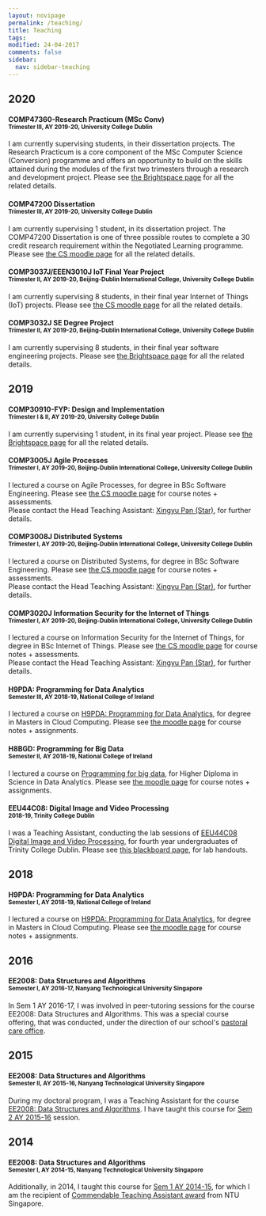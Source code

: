 ```yaml
---
layout: novipage
permalink: /teaching/
title: Teaching
tags: 
modified: 24-04-2017
comments: false
sidebar:
  nav: sidebar-teaching
---
```


## 2020

#### COMP47360-Research Practicum (MSc Conv)<br><sup>Trimester III, AY 2019-20, University College Dublin</sup>
I am currently supervising students, in their dissertation projects. The Research Practicum is a core component of the MSc Computer Science (Conversion) programme and offers an opportunity to build on the skills attained during the modules of the first two trimesters through a research and development project. Please see <a href="https://brightspace.ucd.ie/d2l/home/54595">the Brightspace page</a> for all the related details.

#### COMP47200 Dissertation<br><sup>Trimester III, AY 2019-20, University College Dublin</sup>
I am currently supervising 1 student, in its dissertation project. The COMP47200 Dissertation is one of three possible routes to complete a 30 credit research requirement within the Negotiated Learning programme. Please see <a href="https://csmoodle.ucd.ie/moodle/course/view.php?id=877">the CS moodle page</a> for all the related details.


#### COMP3037J/EEEN3010J IoT Final Year Project<br><sup>Trimester II, AY 2019-20, Beijing-Dublin International College, University College Dublin</sup>
I am currently supervising 8 students, in their final year Internet of Things (IoT) projects. Please see <a href="https://csmoodle.ucd.ie/moodle/course/view.php?id=779">the CS moodle page</a> for all the related details.


#### COMP3032J SE Degree Project<br><sup>Trimester II, AY 2019-20, Beijing-Dublin International College, University College Dublin</sup>
I am currently supervising 8 students, in their final year software engineering projects. Please see <a href="https://brightspace.ucd.ie/d2l/home/59270">the Brightspace page</a> for all the related details.

## 2019

#### COMP30910-FYP: Design and Implementation<br><sup>Trimester I & II, AY 2019-20, University College Dublin</sup>
I am currently supervising 1 student, in its final year project. Please see <a href="https://brightspace.ucd.ie/d2l/home/67116">the Brightspace page</a> for all the related details.

#### COMP3005J Agile Processes<br><sup>Trimester I, AY 2019-20, Beijing-Dublin International College, University College Dublin</sup>
I lectured a course on Agile Processes, for degree in BSc Software Engineering. Please see <a href="https://csmoodle.ucd.ie/moodle/course/view.php?id=798">the CS moodle page</a> for course notes + assessments.<br>
Please contact the Head Teaching Assistant: <a href="mailto:Xingyu.Pan@ucdconnect.ie">Xingyu Pan (Star)</a>, for further details.


#### COMP3008J Distributed Systems<br><sup>Trimester I, AY 2019-20, Beijing-Dublin International College, University College Dublin</sup>
I lectured a course on Distributed Systems, for degree in BSc Software Engineering. Please see <a href="https://csmoodle.ucd.ie/moodle/course/view.php?id=796">the CS moodle page</a> for course notes + assessments.<br>
Please contact the Head Teaching Assistant: <a href="mailto:Xingyu.Pan@ucdconnect.ie">Xingyu Pan (Star)</a>, for further details.


#### COMP3020J Information Security for the Internet of Things<br><sup>Trimester I, AY 2019-20, Beijing-Dublin International College, University College Dublin</sup>
I lectured a course on Information Security for the Internet of Things, for degree in BSc Internet of Things. Please see <a href="https://csmoodle.ucd.ie/moodle/course/view.php?id=797">the CS moodle page</a> for course notes + assessments.<br>
Please contact the Head Teaching Assistant: <a href="mailto:Xingyu.Pan@ucdconnect.ie">Xingyu Pan (Star)</a>, for further details.


#### H9PDA: Programming for Data Analytics<br><sup>Semester III, AY 2018-19, National College of Ireland</sup>
I lectured a course on <a href="http://courses.ncirl.ie/index.cfm/page/module/moduleId/20375">H9PDA: Programming for Data Analytics</a>, for degree in Masters in Cloud Computing. Please see <a href="https://moodle.ncirl.ie/course/view.php?id=1464">the moodle page</a> for course notes + assignments.

#### H8BGD: Programming for Big Data<br><sup>Semester II, AY 2018-19, National College of Ireland</sup>
I lectured a course on <a href="http://courses.ncirl.ie/index.cfm/page/module/moduleId/21358">Programming for big data</a>, for Higher Diploma in Science in Data Analytics. Please see <a href="https://moodle.ncirl.ie/course/view.php?id=1605">the moodle page</a> for course notes + assignments.

#### EEU44C08: Digital Image and Video Processing<br><sup> 2018-19, Trinity College Dublin</sup>
I was a Teaching Assistant, conducting the lab sessions of [EEU44C08 Digital Image and Video Processing](https://github.com/frcs/EE4C08), for fourth year undergraduates of Trinity College Dublin. Please see <a href="https://tcd.blackboard.com/webapps/blackboard/execute/announcement?method=search&context=course_entry&course_id=_46876_1&handle=announcements_entry&mode=view">this blackboard page</a>, for lab handouts.


## 2018
#### H9PDA: Programming for Data Analytics<br><sup>Semester I, AY 2018-19, National College of Ireland</sup>
I lectured a course on <a href="http://courses.ncirl.ie/index.cfm/page/module/moduleId/20375">H9PDA: Programming for Data Analytics</a>, for degree in Masters in Cloud Computing. Please see <a href="https://moodle.ncirl.ie/course/view.php?id=1319">the moodle page</a> for course notes + assignments.


## 2016
#### EE2008: Data Structures and Algorithms<br><sup>Semester I, AY 2016-17, Nanyang Technological University Singapore</sup>
In Sem 1 AY 2016-17, I was involved in peer-tutoring sessions for the course EE2008: Data Structures and Algorithms. This was a special course offering, that was conducted, under the direction of our school's <a href="http://www.eee.ntu.edu.sg/Programmes/CurrentStudents/sws/AcademicCounselling/Pages/Home.aspx">pastoral care office</a>. 


## 2015
#### EE2008: Data Structures and Algorithms<br><sup>Semester II, AY 2015-16, Nanyang Technological University Singapore</sup>
During my doctoral program, I was a Teaching Assistant for the course <a href="https://eee.ntu.edu.sg/Programmes/CurrentStudents/undergraduate/undergraduatefull-time/Documents/EE2008.pdf">EE2008: Data Structures and Algorithms</a>. I have taught this course for <a href="http://www3.ntu.edu.sg/home2012/SOUMYABR001/teach_AY2015.html">Sem 2 AY 2015-16</a> session. 


## 2014
#### EE2008: Data Structures and Algorithms<br><sup>Semester I, AY 2014-15, Nanyang Technological University Singapore</sup>
Additionally, in 2014, I taught this course for <a href="http://www3.ntu.edu.sg/home2012/SOUMYABR001/teach_AY2014.html">Sem 1 AY 2014-15</a>, for which I am the recipient of <a href="https://soumyabratadev.files.wordpress.com/2016/07/teaching_award_fall2014.pdf">Commendable Teaching Assistant award</a> from NTU Singapore. 


<!---
## Outreach
I am also involved in outreach activities and teaching Junior College students, as a part of the university outreach programs. I participate regularly in public engagement programmes conducted by ADAPT Centre, Dublin. I also worked on fun and interesting projects during my doctoral program at NTU. I taught students how to build antenna using regular tin cans (more popularly known as <a href="https://en.wikipedia.org/wiki/Cantenna">cantenna</a>). Additionally, I explained arduino programming using a block of LEDs - check out our <a href="http://www3.ntu.edu.sg/home2012/SOUMYABR001/ledcube.html">LED Cube workshop</a> page. 


I supervise students in their Master of Science (MSc) research thesis, and also mentor Final Year Projects (FYPs) and <a href="http://www.ntu.edu.sg/TalentOutreach/NRP/Pages/index.aspx">Nanyang Research Program</a> (NRP) projects. 
-->
